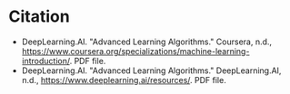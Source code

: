 # Citation
- DeepLearning.AI. "Advanced Learning Algorithms." Coursera, n.d., https://www.coursera.org/specializations/machine-learning-introduction/. PDF file.
- DeepLearning.AI. "Advanced Learning Algorithms." DeepLearning.AI, n.d., https://www.deeplearning.ai/resources/. PDF file.

